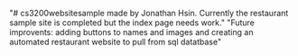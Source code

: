 "# cs3200websitesample made by Jonathan Hsin. Currently the restaurant sample site is completed but the index page needs work." 
"Future improvents: adding buttons to names and images and creating an automated restaurant website to pull from sql datatbase" 
